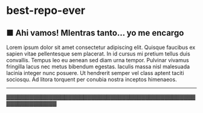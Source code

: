 # best-repo-ever

■ Ahi vamos!
MIentras tanto... yo me encargo
--------------------------------------------------------------

Lorem ipsum dolor sit amet consectetur adipiscing elit. 
Quisque faucibus ex sapien vitae pellentesque sem placerat. 
In id cursus mi pretium tellus duis convallis. 
Tempus leo eu aenean sed diam urna tempor. 
Pulvinar vivamus fringilla lacus nec metus bibendum egestas. 
Iaculis massa nisl malesuada lacinia integer nunc posuere. 
Ut hendrerit semper vel class aptent taciti sociosqu. 
Ad litora torquent per conubia nostra inceptos himenaeos.

--------------------------------------------------------------

▓▓▓▓▓▓▓▓▓▓▓▓▓▓▓▓▓▓▓▓▓▓▓▓▓▓▓▓▓▓▓▓▓▓▓▓▓▓▓▓▓▓▓▓▓▓▓▓▓▓▓▓▓▓▓▓▓▓▓▓▓▓